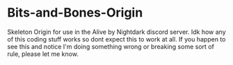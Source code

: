 # Bits-and-Bones-Origin
Skeleton Origin for use in the Alive by Nightdark discord server. Idk how any of this coding stuff works so dont expect this to work at all.
If you happen to see this and notice I'm doing something wrong or breaking some sort of rule, please let me know.
